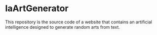 # IaArtGenerator
This repository is the source code of a website that contains an artificial intelligence designed to generate random arts from text.
